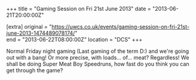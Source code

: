 +++
title = "Gaming Session on Fri 21st June 2013"
date = "2013-06-21T20:00:00Z"

[extra]
original = "https://uwcs.co.uk/events/gaming-session-on-fri-21st-june-2013-1474489078174/"    
end = "2013-06-22T08:00:00Z"
location = "DCS"
+++

Normal Friday night gaming (Last gaming of the term D:) and we're going out with a bang\! Or more precise, with loads... of... meat? Regardless\! We shall be doing Super Meat Boy Speedruns, how fast do you think you can get through the game?

